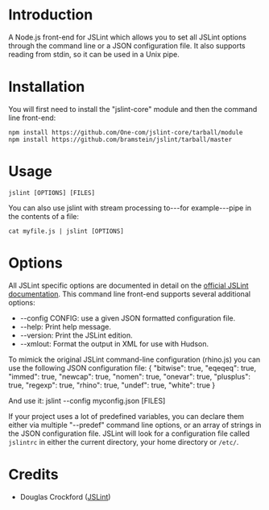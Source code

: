 Introduction
============
A Node.js front-end for JSLint which allows you to set all JSLint options through the command line or a JSON configuration file. It also supports reading from stdin, so it can be used in a Unix pipe.

Installation
============
You will first need to install the "jslint-core" module and then the command line front-end:

    npm install https://github.com/One-com/jslint-core/tarball/module
    npm install https://github.com/bramstein/jslint/tarball/master

Usage
=====

    jslint [OPTIONS] [FILES]

You can also use jslint with stream processing to---for example---pipe in the contents of a file:

    cat myfile.js | jslint [OPTIONS]

Options
=======
All JSLint specific options are documented in detail on the [official JSLint documentation](http://www.jslint.com/lint.html). This command line front-end supports several additional options:

 * --config CONFIG: use a given JSON formatted configuration file.
 * --help: Print help message.
 * --version: Print the JSLint edition.
 * --xmlout: Format the output in XML for use with Hudson.

To mimick the original JSLint command-line configuration (rhino.js) you can use the following JSON configuration file:
    {
        "bitwise": true,
        "eqeqeq": true,
        "immed": true,
        "newcap": true,
        "nomen": true,
        "onevar": true,
        "plusplus": true,
        "regexp": true,
        "rhino": true,
        "undef": true,
        "white": true
    }

And use it:
    jslint --config myconfig.json [FILES]

If your project uses a lot of predefined variables, you can declare them either via multiple "--predef" command line options, or an array of strings in the JSON configuration file. JSLint will look for a configuration file called `jslintrc` in either the current directory, your home directory or `/etc/`.

Credits
=======
* Douglas Crockford ([JSLint](http://www.jslint.com/))
